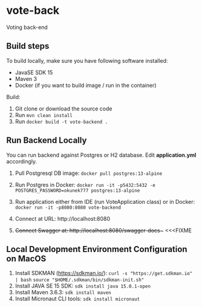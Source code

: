 # vote-back
Voting back-end

## Build steps

To build locally, make sure you have following software installed:
* JavaSE SDK 15
* Maven 3 
* Docker (if you want to build image / run in the container)

Build:
1. Git clone or download the source code
2. Run `mvn clean install`
3. Run `docker build -t vote-backend .`


## Run Backend Locally
You can run backend against Postgres or H2 database. Edit **application.yml** accordingly.

1. Pull Postgresql DB image:
   `docker pull postgres:13-alpine`
   
2. Run Postgres in Docker:
   `docker run -it -p5432:5432 -e POSTGRES_PASSWORD=okunek777 postgres:13-alpine`
   
3. Run application either from IDE (run VoteApplication class) or in Docker:
   `docker run -it -p8080:8080 vote-backend`
      
4. Connect at URL: http://localhost:8080
5. ~~Connect Swagger at: http://localhost:8080/swagger-docs~~~ <<<FIXME

## Local Development Environment Configuration on MacOS

1. Install SDKMAN (https://sdkman.io/): 
   `curl -s "https://get.sdkman.io" | bash`
   `source "$HOME/.sdkman/bin/sdkman-init.sh"`
2. Install JAVA SE 15 SDK:
   `sdk install java 15.0.1-open`
3. Install Maven 3.6.3:
   `sdk install maven`
4. Install Micronaut CLI tools:
   `sdk install micronaut`